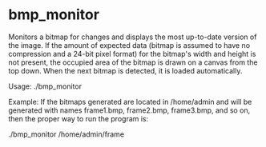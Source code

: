 # bmp\_monitor

Monitors a bitmap for changes and displays the most up-to-date version of the image.  If the amount of expected data (bitmap is assumed to have no compression and a 24-bit pixel format) for the bitmap's width and height is not present, the occupied area of the bitmap is drawn on a canvas from the top down.  When the next bitmap is detected, it is loaded automatically.

Usage: ./bmp\_monitor <file-prefix>

Example: If the bitmaps generated are located in /home/admin and will be generated with names frame1.bmp, frame2.bmp, frame3.bmp, and so on, then the proper way to run the program is:

./bmp\_monitor /home/admin/frame
